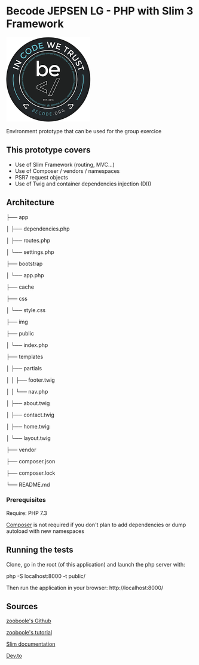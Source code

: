 
# Becode  JEPSEN LG - PHP with Slim 3 Framework

![Becode logo](img/becode-logo.png)

Environment prototype that can be used for the group exercice

## This prototype covers

* Use of Slim Framework (routing, MVC...)
* Use of Composer / vendors / namespaces
* PSR7 request objects
* Use of Twig and container dependencies injection (DI))

## Architecture

├── app

│   ├── dependencies.php

│   ├── routes.php

│   └── settings.php   

├── bootstrap

│   └── app.php

├── cache

├── css

│   └── style.css

├── img

├── public

│   └── index.php

├── templates

│   ├── partials

│   │   ├── footer.twig

│   │   └── nav.php

│   ├── about.twig

│   ├── contact.twig

│   ├── home.twig

│   └── layout.twig

├── vendor

├── composer.json

├── composer.lock

└── README.md

### Prerequisites

Require: PHP 7.3

[Composer](https://getcomposer.org/) is not required if you don't plan to add dependencies or dump autoload with new namespaces

## Running the tests

Clone, go in the root (of this application) and launch the php server with:

php -S localhost:8000 -t public/

Then run the application in your browser: http://localhost:8000/

## Sources

[zooboole's Github](https://github.com/zooboole)

[zooboole's tutorial](https://phpocean.com/tutorials/back-end/workouts-with-slim-3-create-a-simple-website/48)

[Slim documentation](http://www.slimframework.com/docs/v3/concepts/di.html)

[Dev.to](https://dev.to/charliedevelops/getting-started-with-slim-php-framework-by-building-a-very-simple-mvcoop-app-4j2b)
